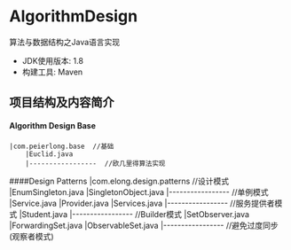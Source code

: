 # AlgorithmDesign
算法与数据结构之Java语言实现

- JDK使用版本: 1.8
- 构建工具: Maven

## 项目结构及内容简介

#### Algorithm Design Base
    |com.peierlong.base  //基础
        |Euclid.java
        |-----------------  //欧几里得算法实现

        
####Design Patterns
    |com.elong.design.patterns  //设计模式
        |EnumSingleton.java
        |SingletonObject.java
        |-----------------  //单例模式
        |Service.java
        |Provider.java
        |Services.java
        |-----------------  //服务提供者模式
        |Student.java
        |-----------------  //Builder模式
        |SetObserver.java
        |ForwardingSet.java
        |ObservableSet.java
        |-----------------  //避免过度同步(观察者模式)

